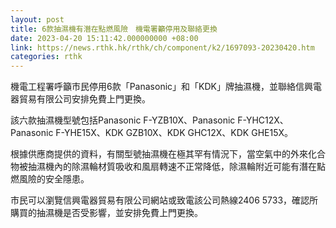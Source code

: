 ```yaml
---
layout: post
title: 6款抽濕機有潛在點燃風險　機電署籲停用及聯絡更換
date: 2023-04-20 15:11:42.000000000 +08:00
link: https://news.rthk.hk/rthk/ch/component/k2/1697093-20230420.htm
categories: rthk
---
```


機電工程署呼籲市民停用6款「Panasonic」和「KDK」牌抽濕機，並聯絡信興電器貿易有限公司安排免費上門更換。

該六款抽濕機型號包括Panasonic F-YZB10X、Panasonic F-YHC12X、Panasonic F-YHE15X、KDK GZB10X、KDK GHC12X、KDK GHE15X。
 
根據供應商提供的資料，有關型號抽濕機在極其罕有情況下，當空氣中的外來化合物被抽濕機內的除濕輪材質吸收和風扇轉速不正常降低，除濕輪附近可能有潛在點燃風險的安全隱患。

市民可以瀏覽信興電器貿易有限公司網站或致電該公司熱線2406 5733，確認所購買的抽濕機是否受影響，並安排免費上門更換。
